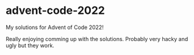 # advent-code-2022

My solutions for Advent of Code 2022!

Really enjoying comming up with the solutions. Probably very hacky and ugly but they work.
